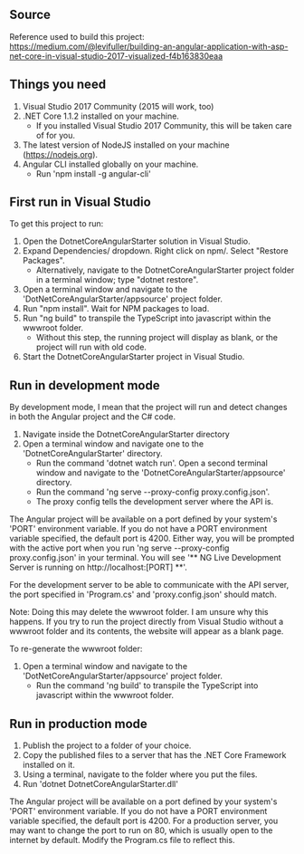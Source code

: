 ## Source

Reference used to build this project: https://medium.com/@levifuller/building-an-angular-application-with-asp-net-core-in-visual-studio-2017-visualized-f4b163830eaa

## Things you need
1. Visual Studio 2017 Community (2015 will work, too)
2. .NET Core 1.1.2 installed on your machine.
    * If you installed Visual Studio 2017 Community, this will be taken care of for you.
3. The latest version of NodeJS installed on your machine (https://nodejs.org).
4. Angular CLI installed globally on your machine.
    * Run 'npm install -g angular-cli'

## First run in Visual Studio

To get this project to run:

1. Open the DotnetCoreAngularStarter solution in Visual Studio.
2. Expand Dependencies/ dropdown. Right click on npm/. Select "Restore Packages".
    * Alternatively, navigate to the DotnetCoreAngularStarter project folder in a terminal window; type "dotnet restore".
3. Open a terminal window and navigate to the 'DotNetCoreAngularStarter/appsource' project folder.
3. Run "npm install". Wait for NPM packages to load.
4. Run "ng build" to transpile the TypeScript into javascript within the wwwroot folder.
    * Without this step, the running project will display as blank, or the project will run with old code.
4. Start the DotnetCoreAngularStarter project in Visual Studio.

## Run in development mode

By development mode, I mean that the project will run and detect changes in both the Angular project and the C# code.

1. Navigate inside the DotnetCoreAngularStarter directory
2. Open a terminal window and navigate one to the 'DotnetCoreAngularStarter' directory.
    * Run the command 'dotnet watch run'.
Open a second terminal window and navigate to the 'DotnetCoreAngularStarter/appsource' directory.
    * Run the command 'ng serve --proxy-config proxy.config.json'.
    * The proxy config tells the development server where the API is.

The Angular project will be available on a port defined by your system's 'PORT' environment variable. If you do not have a PORT environment variable specified, the default port is 4200. Either way, you will be prompted with the active port when you run 'ng serve --proxy-config proxy.config.json' in your terminal. You will see '** NG Live Development Server is running on http://localhost:[PORT] **'.

For the development server to be able to communicate with the API server, the port specified in 'Program.cs' and 'proxy.config.json' should match.

Note: Doing this may delete the wwwroot folder. I am unsure why this happens. If you try to run the project directly from Visual Studio without a wwwroot folder and its contents, the website will appear as a blank page.

To re-generate the wwwroot folder:

1. Open a terminal window and navigate to the 'DotNetCoreAngularStarter/appsource' project folder.
    * Run the command 'ng build' to transpile the TypeScript into javascript within the wwwroot folder.

## Run in production mode

1. Publish the project to a folder of your choice.
2. Copy the published files to a server that has the .NET Core Framework installed on it.
3. Using a terminal, navigate to the folder where you put the files.
4. Run 'dotnet DotnetCoreAngularStarter.dll'

The Angular project will be available on a port defined by your system's 'PORT' environment variable. If you do not have a PORT environment variable specified, the default port is 4200.
For a production server, you may want to change the port to run on 80, which is usually open to the internet by default. Modify the Program.cs file to reflect this.

